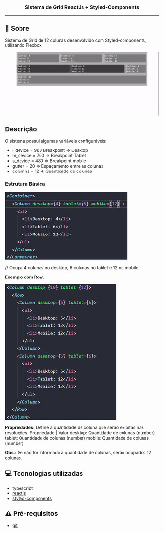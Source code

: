 <h3 align="center">
  Sistema de Grid ReactJs + Styled-Components
</h3>

---

## :rocket: Sobre

Sistema de Grid de 12 colunas desenvolvido com Styled-components, utilizando Flexbox.

<img src="https://github.com/Cahmoraes/React-Grid/blob/master/src/assets/demo.gif">

## Descrição
O sistema possui algumas variáveis configuráveis:
<ul>
  <li>l_device = 960 Breakpoint => Desktop</li>
  <li>m_device = 760 => Breakpoint Tablet</li>
  <li>s_device = 480 => Breakpoint mobile</li>
  <li>gutter = 20 => Espaçamento entre as colunas</li>
  <li>columns = 12 => Quantidade de colunas</li>
</ul>

### Estrutura Básica
<img src="https://github.com/Cahmoraes/React-Grid/blob/master/src/assets/estrutura-basica.png">

// Ocupa 4 colunas no desktop, 6 colunas no tablet e 12 no mobile

<b>Exemplo com Row:</b>

<img src="https://github.com/Cahmoraes/React-Grid/blob/master/src/assets/row.png">
 
<b>Propriedades:</b>
Define a quantidade de coluna que serão exibitas nas resoluções.
Propriedade | Valor
desktop: Quantidade de colunas (number)
tablet: Quantidade de colunas (number)
mobile: Quantidade de colunas (number)

<b>Obs.:</b> Se não for informado a quantidade de colunas, serão ocupados 12 colunas.

## :computer: Tecnologias utilizadas

- [typescript](https://www.typescriptlang.org/)
- [reactjs](https://pt-br.reactjs.org/)
- [styled-components](https://styled-components.com/)

## :warning: Pré-requisitos

- [git](https://git-scm.com/)
